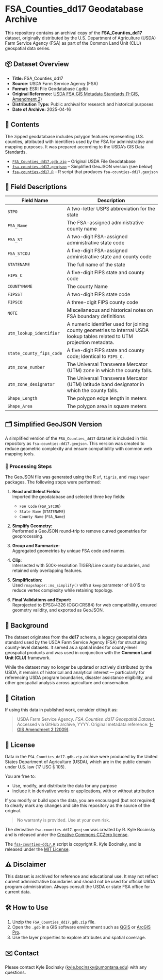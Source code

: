 # FSA_Counties_dd17 Geodatabase Archive

This repository contains an archival copy of the **FSA_Counties_dd17** dataset, originally distributed by the U.S. Department of Agriculture (USDA) Farm Service Agency (FSA) as part of the Common Land Unit (CLU) geospatial data series.

## 📦 Dataset Overview

-   **Title:** FSA_Counties_dd17
-   **Source:** USDA Farm Service Agency (FSA)
-   **Format:** ESRI File Geodatabase (.gdb)
-   **Original Reference:** [USDA FSA GIS Metadata Standards (1-GIS, Amendment 2)](https://www.fsa.usda.gov/Internet/FSA_File/1-gis_r00_a02.pdf)
-   **Distribution Type:** Public archival for research and historical purposes
-   **Date of Archive:** 2025-04-16

## 📂 Contents

The zipped geodatabase includes polygon features representing U.S. counties, attributed with identifiers used by the FSA for administrative and mapping purposes. It was prepared according to the USDA’s GIS Data Standards.

-   [`FSA_Counties_dd17.gdb.zip`](https://climate-smart-usda.github.io/fsa-counties-dd17/FSA_Counties_dd17.gdb.zip) – Original USDA File Geodatabase
-   [`fsa-counties-dd17.geojson`](https://climate-smart-usda.github.io/fsa-counties-dd17/fsa-counties-dd17.geojson) – Simplified GeoJSON version (see below)
-   [`fsa-counties-dd17.R`](https://climate-smart-usda.github.io/fsa-counties-dd17/fsa-counties-dd17.R) – R script that produces `fsa-counties-dd17.geojson`

## 🧾 Field Descriptions

| Field Name | Description |
|-----------------------------------|-------------------------------------|
| `STPO` | A two-letter USPS abbreviation for the state |
| `FSA_Name` | The FSA-assigned administrative county name |
| `FSA_ST` | A two-digit FSA-assigned administrative state code |
| `FSA_STCOU` | A five-digit FSA-assigned administrative state and county code |
| `STATENAME` | The full name of the state |
| `FIPS_C` | A five-digit FIPS state and county code |
| `COUNTYNAME` | The county Name |
| `FIPSST` | A two-digit FIPS state code |
| `FIPSCO` | A three-digit FIPS county code |
| `NOTE` | Miscellaneous and historical notes on FSA boundary definitions |
| `utm_lookup_identifier` | A numeric identifier used for joining county geometries to internal USDA lookup tables related to UTM projection metadata. |
| `state_county_fips_code` | A five-digit FIPS state and county code; Identical to `FIPS_C`. |
| `utm_zone_number` | The Universal Transverse Mercator (UTM) zone in which the county falls. |
| `utm_zone_designator` | The Universal Transverse Mercator (UTM) latitude band designator in which the county falls. |
| `Shape_Length` | The polygon edge length in meters |
| `Shape_Area` | The polygon area in square meters |

## 🗂️ Simplified GeoJSON Version

A simplified version of the `FSA_Counties_dd17` dataset is included in this repository as `fsa-counties-dd17.geojson`. This version was created to reduce geometric complexity and ensure compatibility with common web mapping tools.

### 🔧 Processing Steps

The GeoJSON file was generated using the R `sf`, `tigris`, and `rmapshaper` packages. The following steps were performed:

1.  **Read and Select Fields:**\
    Imported the geodatabase and selected three key fields:

    -   `FSA Code` (`FSA_STCOU`)
    -   `State Name` (`STATENAME`)
    -   `County Name` (`FSA_Name`)

2.  **Simplify Geometry:**\
    Performed a GeoJSON round-trip to remove curved geometries for geoprocessing.

3.  **Group and Summarize:**\
    Aggregated geometries by unique FSA code and names.

4.  **Clip:**\
    Intersected with 500k-resolution TIGER/Line county boundaries, and retained only overlapping features.

5.  **Simplification:**\
    Used `rmapshaper::ms_simplify()` with a `keep` parameter of 0.015 to reduce vertex complexity while retaining topology.

6.  **Final Validations and Export:**\
    Reprojected to EPSG:4326 (OGC:CRS84) for web compatibility, ensured geometry validity, and exported as GeoJSON.

## 📌 Background

The dataset originates from the **dd17** schema, a legacy geospatial data standard used by the USDA Farm Service Agency (FSA) for structuring county-level datasets. It served as a spatial index for county-level geospatial products and was used in conjunction with the **Common Land Unit (CLU)** framework.

While the dataset may no longer be updated or actively distributed by the USDA, it remains of historical and analytical interest — particularly for referencing USDA program boundaries, disaster assistance eligibility, and other geospatial analysis across agriculture and conservation.

## 📜 Citation

If using this data in published work, consider citing it as:

> USDA Farm Service Agency. *FSA_Counties_dd17 Geospatial Dataset*. Accessed via GitHub archive, YYYY. Original metadata reference: [1-GIS Amendment 2 (2009)](https://www.fsa.usda.gov/Internet/FSA_File/1-gis_r00_a02.pdf).

## 📄 License

Data in the `FSA_Counties_dd17.gdb.zip` archive were produced by the United States Department of Agriculture (USDA), which are in the public domain under U.S. law (17 USC § 105).

You are free to: 

  - Use, modify, and distribute the data for any purpose 
  - Include it in derivative works or applications, with or without attribution

If you modify or build upon the data, you are encouraged (but not required) to clearly mark any changes and cite this repository as the source of the original.

> No warranty is provided. Use at your own risk.

The derivative `fsa-counties-dd17.geojson` was created by R. Kyle Bocinsky and is released under the [Creative Commons CCZero license](https://creativecommons.org/publicdomain/zero/1.0/).

The [`fsa-counties-dd17.R`](fsa-counties-dd17.R) script is copyright R. Kyle Bocinsky, and is released under the [MIT License](LICENSE).

## ⚠️ Disclaimer

This dataset is archived for reference and educational use. It may not reflect current administrative boundaries and should not be used for official USDA program administration. Always consult the USDA or state FSA office for current data.

## 🛠️ How to Use

1.  Unzip the `FSA_Counties_dd17.gdb.zip` file.
2.  Open the `.gdb` in a GIS software environment such as [QGIS](https://qgis.org) or [ArcGIS Pro](https://www.esri.com/en-us/arcgis/products/arcgis-pro/overview).
3.  Use the layer properties to explore attributes and spatial coverage.

## ✉️ Contact

Please contact Kyle Bocinsky ([kyle.bocinsky@umontana.edu](mailto:kyle.bocinsky@umontana.edu)) with any questions.
